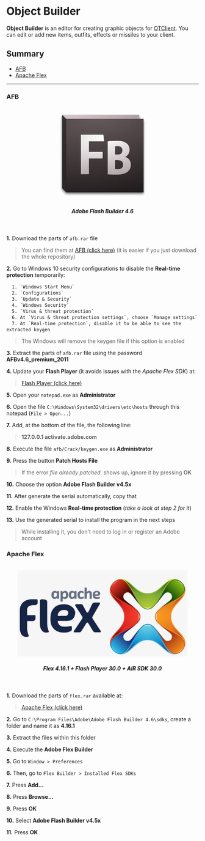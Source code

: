 # Object Builder

**Object Builder** is an editor for creating graphic objects for [OTClient](https://github.com/ottools/ObjectBuilder). You can edit or add new items, outfits, effects or missiles to your client.

## Summary

* [AFB](#afb)
* [Apache Flex](#apache-flex)
<!-- * [How to compile](#how-to-compile) -->

---

### AFB

<p align="center">
  <br>
  <img src="./assets/img/logo_afb.jpg"/>
    <h5 align="center"><i>Adobe Flash Builder 4.6</i></h5>
  <br>
</p>

<!-- [video] -->

**1.** Download the parts of `afb.rar` file
> You can find them at [AFB (click here)](./afb) (it is easier if you just download the whole repository)

**2.** Go to Windows 10 security configurations to disable the **Real-time protection** temporarily:
```
  1. `Windows Start Menu`
  2. `Configurations`
  3. `Update & Security`
  4. `Windows Security`
  5. `Virus & threat protection`
  6. At `Virus & threat protection settings`, choose `Manage settings`
  7. At `Real-time protection`, disable it to be able to see the extracted keygen
```
> The Windows will remove the keygen file if this option is enabled

**3.** Extract the parts of `afb.rar` file using the password **AFBv4.6_premium_2011**

**4.** Update your **Flash Player** (it avoids issues with the *Apache Flex SDK*) at:
> [Flash Player (click here)](https://get.adobe.com/flashplayer/)

**5.** Open your `notepad.exe` as **Administrator**

**6.** Open the file `C:\Windows\System32\drivers\etc\hosts` through this notepad (`File > Open...`)

**7.** Add, at the bottom of the file, the following line:
> **127.0.0.1 activate.adobe.com**

**8.** Execute the file `afb/Crack/keygen.exe` as **Administrator**

**9.** Press the button **Patch Hosts File**
> If the error *file already patched.* shows up, ignore it by pressing **OK**

**10.** Choose the option **Adobe Flash Builder v4.5x**

**11.** After generate the serial automatically, copy that

**12.** Enable the Windows **Real-time protection** (*take a look at step 2 for it*)

**13.** Use the generated serial to install the program in the next steps
> While installing it, you don't need to log in or register an Adobe account



### Apache Flex

<p align="center">
  <br>
  <img src="./assets/img/logo_apacheflex.jpg"/>
    <h5 align="center"><i>Flex 4.16.1 + Flash Player 30.0 + AIR SDK 30.0</i></h5>
  <br>
</p>

<!-- [video] -->

**1.** Download the parts of `flex.rar` available at:
> [Apache Flex (click here)](...)

**2.** Go to `C:\Program Files\Adobe\Adobe Flash Builder 4.6\sdks`, create a folder and name it as **4.16.1**

**3.** Extract the files within this folder

**4.** Execute the **Adobe Flex Builder**

**5.** Go to `Window > Preferences`

**6.** Then, go to `Flex Builder > Installed Flex SDKs`

**7.** Press **Add...**

**8.** Press **Browse...**

**9.** Press **OK**

**10.** Select **Adobe Flash Builder v4.5x**

**11.** Press **OK**



<!-- ### How to compile -->

<!-- [video] -->
